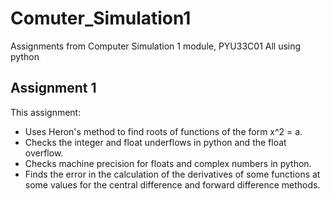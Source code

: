 # Comuter_Simulation1
Assignments from Computer Simulation 1 module, PYU33C01
All using python

## Assignment 1
This assignment:
- Uses Heron's method to find roots of functions of the form x^2 = a.
- Checks the integer and float underflows in python and the float overflow.
- Checks machine precision for floats and complex numbers in python.
- Finds the error in the calculation of the derivatives of some functions at some values for the central difference and forward difference methods.
